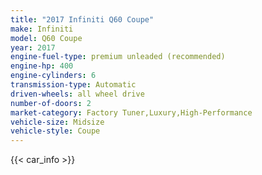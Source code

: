 ```yaml
---
title: "2017 Infiniti Q60 Coupe"
make: Infiniti
model: Q60 Coupe
year: 2017
engine-fuel-type: premium unleaded (recommended)
engine-hp: 400
engine-cylinders: 6
transmission-type: Automatic
driven-wheels: all wheel drive
number-of-doors: 2
market-category: Factory Tuner,Luxury,High-Performance
vehicle-size: Midsize
vehicle-style: Coupe
---
```


{{< car_info >}}
